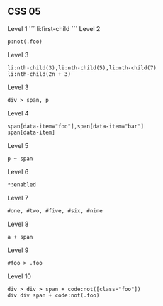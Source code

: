 ## CSS 05

Level 1
´´´
li:first-child
´´´
Level 2

```
p:not(.foo)
```

Level 3

```
li:nth-child(3),li:nth-child(5),li:nth-child(7)
li:nth-child(2n + 3)
```

Level 3

```
div > span, p
```

Level 4

```
span[data-item="foo"],span[data-item="bar"]
span[data-item]
```

Level 5

```
p ~ span
```

Level 6

```
*:enabled
```

Level 7

```
#one, #two, #five, #six, #nine
```

Level 8

```
a + span
```

Level 9

```
#foo > .foo
```

Level 10

```
div > div > span + code:not([class="foo"])
div div span + code:not(.foo)
```
